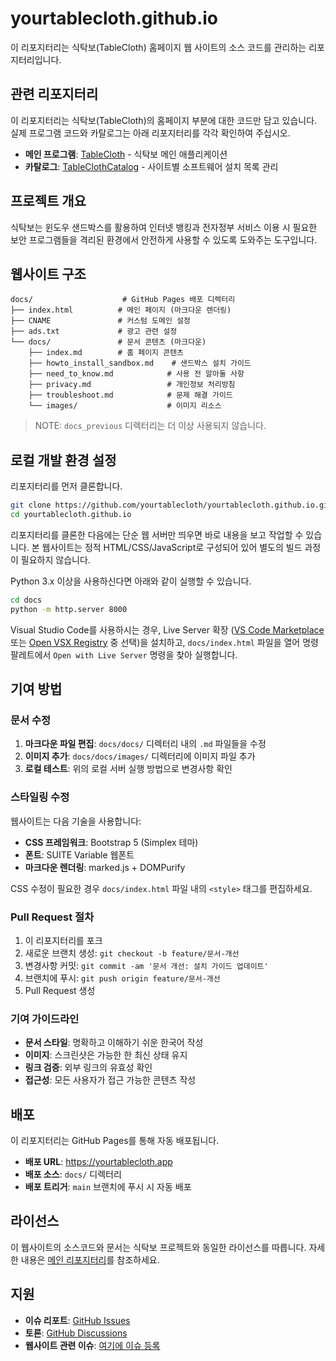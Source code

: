 # yourtablecloth.github.io

이 리포지터리는 식탁보(TableCloth) 홈페이지 웹 사이트의 소스 코드를 관리하는 리포지터리입니다.

## 관련 리포지터리

이 리포지터리는 식탁보(TableCloth)의 홈페이지 부분에 대한 코드만 담고 있습니다. 실제 프로그램 코드와 카탈로그는 아래 리포지터리를 각각 확인하여 주십시오.

- **메인 프로그램**: [TableCloth](https://github.com/yourtablecloth/TableCloth) - 식탁보 메인 애플리케이션
- **카탈로그**: [TableClothCatalog](https://github.com/yourtablecloth/TableClothCatalog) - 사이트별 소프트웨어 설치 목록 관리

## 프로젝트 개요

식탁보는 윈도우 샌드박스를 활용하여 인터넷 뱅킹과 전자정부 서비스 이용 시 필요한 보안 프로그램들을 격리된 환경에서 안전하게 사용할 수 있도록 도와주는 도구입니다.

## 웹사이트 구조

```plaintext
docs/                    # GitHub Pages 배포 디렉터리
├── index.html          # 메인 페이지 (마크다운 렌더링)
├── CNAME               # 커스텀 도메인 설정
├── ads.txt             # 광고 관련 설정
└── docs/               # 문서 콘텐츠 (마크다운)
    ├── index.md        # 홈 페이지 콘텐츠
    ├── howto_install_sandbox.md    # 샌드박스 설치 가이드
    ├── need_to_know.md            # 사용 전 알아둘 사항
    ├── privacy.md                 # 개인정보 처리방침
    ├── troubleshoot.md            # 문제 해결 가이드
    └── images/                    # 이미지 리소스
```

> NOTE: `docs_previous` 디렉터리는 더 이상 사용되지 않습니다.

## 로컬 개발 환경 설정

리포지터리를 먼저 클론합니다.

```bash
git clone https://github.com/yourtablecloth/yourtablecloth.github.io.git
cd yourtablecloth.github.io
```

리포지터리를 클론한 다음에는 단순 웹 서버만 띄우면 바로 내용을 보고 작업할 수 있습니다. 본 웹사이트는 정적 HTML/CSS/JavaScript로 구성되어 있어 별도의 빌드 과정이 필요하지 않습니다.

Python 3.x 이상을 사용하신다면 아래와 같이 실행할 수 있습니다.

```bash
cd docs
python -m http.server 8000
```

Visual Studio Code를 사용하시는 경우, Live Server 확장 ([VS Code Marketplace](https://marketplace.visualstudio.com/items?itemName=ritwickdey.LiveServer) 또는 [Open VSX Registry](https://open-vsx.org/extension/ritwickdey/LiveServer) 중 선택)을 설치하고, `docs/index.html` 파일을 열어 명령 팔레트에서 `Open with Live Server` 명령을 찾아 실행합니다.

## 기여 방법

### 문서 수정

1. **마크다운 파일 편집**: `docs/docs/` 디렉터리 내의 `.md` 파일들을 수정
2. **이미지 추가**: `docs/docs/images/` 디렉터리에 이미지 파일 추가
3. **로컬 테스트**: 위의 로컬 서버 실행 방법으로 변경사항 확인

### 스타일링 수정

웹사이트는 다음 기술을 사용합니다:

- **CSS 프레임워크**: Bootstrap 5 (Simplex 테마)
- **폰트**: SUITE Variable 웹폰트
- **마크다운 렌더링**: marked.js + DOMPurify

CSS 수정이 필요한 경우 `docs/index.html` 파일 내의 `<style>` 태그를 편집하세요.

### Pull Request 절차

1. 이 리포지터리를 포크
2. 새로운 브랜치 생성: `git checkout -b feature/문서-개선`
3. 변경사항 커밋: `git commit -am '문서 개선: 설치 가이드 업데이트'`
4. 브랜치에 푸시: `git push origin feature/문서-개선`
5. Pull Request 생성

### 기여 가이드라인

- **문서 스타일**: 명확하고 이해하기 쉬운 한국어 작성
- **이미지**: 스크린샷은 가능한 한 최신 상태 유지
- **링크 검증**: 외부 링크의 유효성 확인
- **접근성**: 모든 사용자가 접근 가능한 콘텐츠 작성

## 배포

이 리포지터리는 GitHub Pages를 통해 자동 배포됩니다.

- **배포 URL**: <https://yourtablecloth.app>
- **배포 소스**: `docs/` 디렉터리
- **배포 트리거**: `main` 브랜치에 푸시 시 자동 배포

## 라이선스

이 웹사이트의 소스코드와 문서는 식탁보 프로젝트와 동일한 라이선스를 따릅니다. 자세한 내용은 [메인 리포지터리](https://github.com/yourtablecloth/TableCloth)를 참조하세요.

## 지원

- **이슈 리포트**: [GitHub Issues](https://github.com/yourtablecloth/TableCloth/issues)
- **토론**: [GitHub Discussions](https://github.com/yourtablecloth/TableCloth/discussions)
- **웹사이트 관련 이슈**: [여기에 이슈 등록](https://github.com/yourtablecloth/yourtablecloth.github.io/issues)
